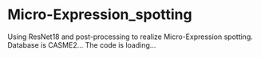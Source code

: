 # Micro-Expression_spotting
Using ResNet18 and post-processing to realize Micro-Expression spotting. Database is CASME2...
The code is loading...
